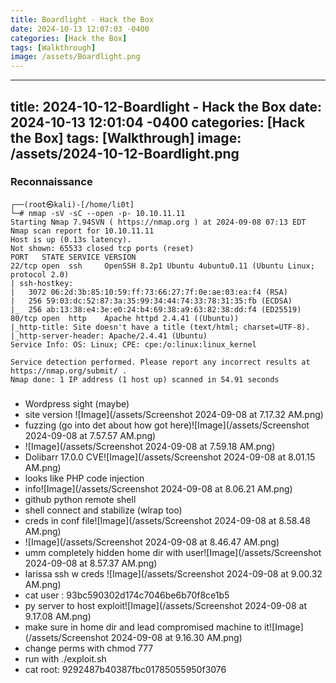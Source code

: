 ```yaml
---
title: Boardlight - Hack the Box
date: 2024-10-13 12:07:03 -0400
categories: [Hack the Box]
tags: [Walkthrough]
image: /assets/Boardlight.png
---
```

---
title: 2024-10-12-Boardlight - Hack the Box
date: 2024-10-13 12:01:04 -0400
categories: [Hack the Box]
tags: [Walkthrough]
image: /assets/2024-10-12-Boardlight.png
---
### Reconnaissance

```
┌──(root㉿kali)-[/home/li0t]
└─# nmap -sV -sC --open -p- 10.10.11.11 
Starting Nmap 7.94SVN ( https://nmap.org ) at 2024-09-08 07:13 EDT
Nmap scan report for 10.10.11.11
Host is up (0.13s latency).
Not shown: 65533 closed tcp ports (reset)
PORT   STATE SERVICE VERSION
22/tcp open  ssh     OpenSSH 8.2p1 Ubuntu 4ubuntu0.11 (Ubuntu Linux; protocol 2.0)
| ssh-hostkey: 
|   3072 06:2d:3b:85:10:59:ff:73:66:27:7f:0e:ae:03:ea:f4 (RSA)
|   256 59:03:dc:52:87:3a:35:99:34:44:74:33:78:31:35:fb (ECDSA)
|_  256 ab:13:38:e4:3e:e0:24:b4:69:38:a9:63:82:38:dd:f4 (ED25519)
80/tcp open  http    Apache httpd 2.4.41 ((Ubuntu))
|_http-title: Site doesn't have a title (text/html; charset=UTF-8).
|_http-server-header: Apache/2.4.41 (Ubuntu)
Service Info: OS: Linux; CPE: cpe:/o:linux:linux_kernel

Service detection performed. Please report any incorrect results at https://nmap.org/submit/ .
Nmap done: 1 IP address (1 host up) scanned in 54.91 seconds

```

###
- Wordpress sight (maybe)
- site version ![Image](/assets/Screenshot 2024-09-08 at 7.17.32 AM.png)
- fuzzing (go into det about how got here)![Image](/assets/Screenshot 2024-09-08 at 7.57.57 AM.png)
- ![Image](/assets/Screenshot 2024-09-08 at 7.59.18 AM.png)
- Dolibarr 17.0.0 CVE![Image](/assets/Screenshot 2024-09-08 at 8.01.15 AM.png)
- looks like PHP code injection
- info![Image](/assets/Screenshot 2024-09-08 at 8.06.21 AM.png)
- github python remote shell
- shell connect and stabilize (wlrap too)
- creds in conf file![Image](/assets/Screenshot 2024-09-08 at 8.58.48 AM.png)
- ![Image](/assets/Screenshot 2024-09-08 at 8.46.47 AM.png)
- umm completely hidden home dir with user![Image](/assets/Screenshot 2024-09-08 at 8.57.37 AM.png)
- larissa ssh w creds ![Image](/assets/Screenshot 2024-09-08 at 9.00.32 AM.png)
- cat user : 93bc590302d174c7046be6b70f8ce1b5
- py server to host exploit![Image](/assets/Screenshot 2024-09-08 at 9.17.08 AM.png)
- make sure in home dir and lead compromised machine to it![Image](/assets/Screenshot 2024-09-08 at 9.16.30 AM.png)
- change perms with chmod 777
- run with ./exploit.sh
- cat root: 9292487b40387fbc01785055950f3076
